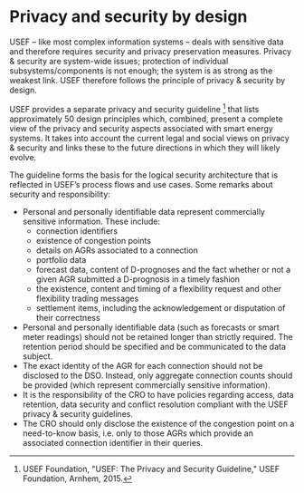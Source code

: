 # Privacy and security by design

USEF – like most complex information systems – deals with sensitive data and therefore requires security and privacy preservation measures.
Privacy & security are system-wide issues; protection of individual subsystems/components is not enough; the system is as strong as the weakest link.
USEF therefore follows the principle of privacy & security by design.

USEF provides a separate privacy and security guideline [^B5] that lists approximately 50 design principles which, combined, present a complete view of the privacy and security aspects associated with smart energy systems.
It takes into account the current legal and social views on privacy & security and links these to the future directions in which they will likely evolve.

[^B5]: USEF Foundation, "USEF: The Privacy and Security Guideline," USEF Foundation, Arnhem, 2015.

The guideline forms the basis for the logical security architecture that is reflected in USEF’s process flows and use cases.
Some remarks about security and responsibility:

- Personal and personally identifiable data represent commercially sensitive information. These include:
    - connection identifiers
    - existence of congestion points
    - details on AGRs associated to a connection
    - portfolio data
    - forecast data, content of D-prognoses and the fact whether or not a given AGR submitted a D-prognosis in a timely fashion
    - the existence, content and timing of a flexibility request and other flexibility trading messages
    - settlement items, including the acknowledgement or disputation of their correctness
- Personal and personally identifiable data (such as forecasts or smart meter readings) should not be retained longer than strictly required. The retention period should be specified and be communicated to the data subject.
- The exact identity of the AGR for each connection should not be disclosed to the DSO. Instead, only aggregate connection counts should be provided (which represent commercially sensitive information).
- It is the responsibility of the CRO to have policies regarding access, data retention, data security and conflict resolution compliant with the USEF privacy & security guidelines.
- The CRO should only disclose the existence of the congestion point on a need-to-know basis, i.e. only to those AGRs which provide an associated connection identifier in their queries.
